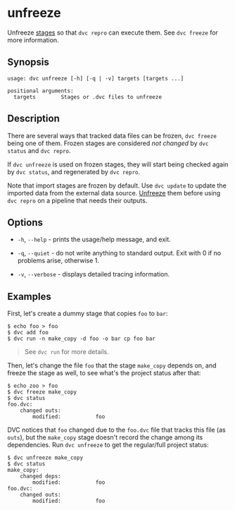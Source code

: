 # unfreeze

Unfreeze [stages](/doc/command-reference/run) so that `dvc repro` can execute
them. See `dvc freeze` for more information.

## Synopsis

```usage
usage: dvc unfreeze [-h] [-q | -v] targets [targets ...]

positional arguments:
  targets        Stages or .dvc files to unfreeze
```

## Description

There are several ways that tracked data files can be frozen, `dvc freeze` being
one of them. Frozen stages are considered _not changed_ by `dvc status` and
`dvc repro`.

If `dvc unfreeze` is used on frozen stages, they will start being checked again
by `dvc status`, and regenerated by `dvc repro`.

Note that <abbr>import stages</abbr> are frozen by default. Use `dvc update` to
update the imported data from the external data source.
[Unfreeze](/doc/command-reference/unfreeze) them before using `dvc repro` on a
pipeline that needs their outputs.

## Options

- `-h`, `--help` - prints the usage/help message, and exit.

- `-q`, `--quiet` - do not write anything to standard output. Exit with 0 if no
  problems arise, otherwise 1.

- `-v`, `--verbose` - displays detailed tracing information.

## Examples

First, let's create a dummy stage that copies `foo` to `bar`:

```dvc
$ echo foo > foo
$ dvc add foo
$ dvc run -n make_copy -d foo -o bar cp foo bar
```

> See `dvc run` for more details.

Then, let's change the file `foo` that the stage `make_copy` depends on, and
freeze the stage as well, to see what's the project status after that:

```dvc
$ echo zoo > foo
$ dvc freeze make_copy
$ dvc status
foo.dvc:
	changed outs:
		modified:           foo
```

DVC notices that `foo` changed due to the `foo.dvc` file that tracks this file
(as `outs`), but the `make_copy` stage doesn't record the change among its
dependencies. Run `dvc unfreeze` to get the regular/full project status:

```dvc
$ dvc unfreeze make_copy
$ dvc status
make_copy:
	changed deps:
		modified:           foo
foo.dvc:
	changed outs:
		modified:           foo
```
